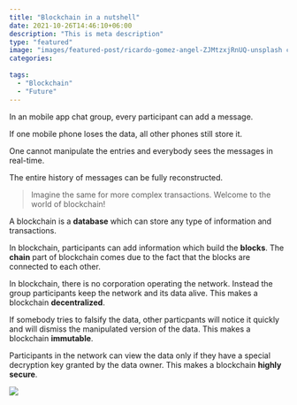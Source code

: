 ```yaml
---
title: "Blockchain in a nutshell"
date: 2021-10-26T14:46:10+06:00
description: "This is meta description"
type: "featured"
image: "images/featured-post/ricardo-gomez-angel-ZJMtzxjRnUQ-unsplash cropped.jpg"
categories: 
 
tags:
  - "Blockchain"
  - "Future"
---
```



In an mobile app chat group, every participant can add a message. 

If one mobile phone loses the data, all other phones still store it. 

One cannot manipulate the entries and everybody sees the messages in real-time. 

The entire history of messages can be fully reconstructed. 


> Imagine the same for more complex transactions. Welcome to the world of blockchain!

A	blockchain is a **database** which can store any type of information and transactions.

In blockchain, participants can add information which build the **blocks**. The **chain** part of blockchain comes due to the fact that the blocks are connected to each other.  

In blockchain, there is no corporation operating the network. Instead the group participants keep the network and its data alive. This makes a blockchain **decentralized**. 

If somebody tries to falsify the data, other particpants will notice it quickly and will dismiss the manipulated version of the data. This makes a blockchain **immutable**.  

Participants in the network can view the data only if they have a special decryption key granted by the data owner. This makes a blockchain **highly secure**.



![](../images/post-img.jpg)




